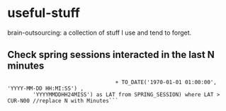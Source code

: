 # useful-stuff

brain-outsourcing: a collection of stuff I use and tend to forget.

## Check spring sessions interacted in the last N minutes
```SELECT * FROM (SELECT TO_CHAR(sysdate, 'YYYYMMDDHH24MISS') as CUR, TO_CHAR(LAST_ACCESS_TIME / (1000 * 60 * 60 * 24)
                                  + TO_DATE('1970-01-01 01:00:00', 'YYYY-MM-DD HH:MI:SS') ,
        'YYYYMMDDHH24MISS') as LAT from SPRING_SESSION) where LAT > CUR-N00 //replace N with Minutes```
